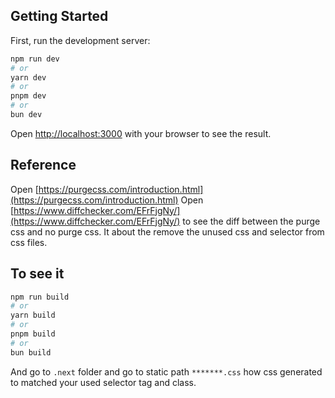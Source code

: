 ## Getting Started

First, run the development server:

```bash
npm run dev
# or
yarn dev
# or
pnpm dev
# or
bun dev
```

Open [http://localhost:3000](http://localhost:3000) with your browser to see the result.

## Reference 
Open [https://purgecss.com/introduction.html](https://purgecss.com/introduction.html)
Open [https://www.diffchecker.com/EFrFjgNy/](https://www.diffchecker.com/EFrFjgNy/) to see the diff between the purge css and no purge css. It about the remove the unused css and selector from css files.

## To see it

```bash
npm run build
# or
yarn build
# or
pnpm build
# or
bun build
```

And go to ```.next``` folder and go to static path ```*******.css``` how css generated to matched your used selector tag and class. 
